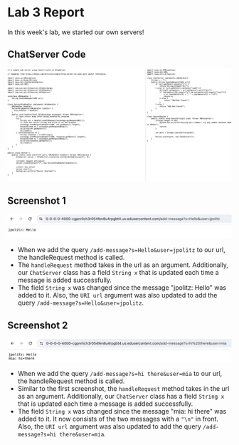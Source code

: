 # Lab 3 Report <br/>
In this week's lab, we started our own servers!

## ChatServer Code
![Image](lab3code1.png)

## Screenshot 1
![Image](ss1forlab3.png)

- When we add the query `/add-message?s=Hello&user=jpolitz` to our url, the handleRequest method is called.
- The `handleRequest` method takes in the url as an argument. Additionally, our `ChatServer` class has a field `String x` that is updated each time a message is added successfully.
- The field `String x` was changed since the message "jpolitz: Hello" was added to it. Also, the `URI url` argument was also updated to add the query `/add-message?s=Hello&user=jpolitz`.

## Screenshot 2
![Image](ss2forlab3.png)
- When we add the query `/add-message?s=hi there&user=mia` to our url, the handleRequest method is called.
- Similar to the first screenshot, the `handleRequest` method takes in the url as an argument. Additionally, our `ChatServer` class has a field `String x` that is updated each time a message is added successfully.
- The field `String x` was changed since the message "mia: hi there" was added to it. It now consists of the two messages with a `"\n"` in front.  Also, the `URI url` argument was also updated to add the query `/add-message?s=hi there&user=mia`.
